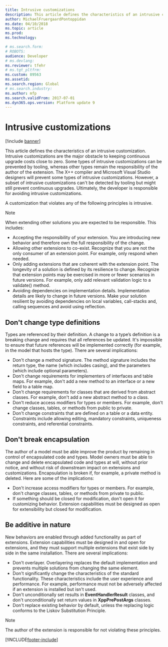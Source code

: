 ```yaml
---
title: Intrusive customizations
description: This article defines the characteristics of an intrusive customization.
author: MichaelFruergaardPontoppidan
ms.date: 04/10/2018
ms.topic: article
ms.prod: 
ms.technology: 

# ms.search.form: 
# ROBOTS: 
audience: Developer
# ms.devlang: 
ms.reviewer: tfehr
# ms.tgt_pltfrm: 
ms.custom: 89563
ms.assetid: 
ms.search.region: Global
# ms.search.industry: 
ms.author: mfp
ms.search.validFrom: 2017-07-01
ms.dyn365.ops.version: Platform update 9
---
```


# Intrusive customizations

[!include [banner](../includes/banner.md)]

This article defines the characteristics of an intrusive customization. Intrusive customizations are the major obstacle to keeping continuous upgrade costs close to zero. Some types of intrusive customizations can be prevented by tooling, whereas other types remain the responsibility of the author of the extension. The X++ compiler and Microsoft Visual Studio designers will prevent some types of intrusive customizations. However, a subset of intrusive customizations can't be detected by tooling but might still prevent continuous upgrades. Ultimately, the developer is responsible for avoiding intrusive customizations.

A customization that violates any of the following principles is intrusive.

 > [!NOTE]
> When extending other solutions you are expected to be responsible. This includes:
> + Accepting the responsibility of your extension. You are introducing new behavior and therefore own the full responsibility of the change.
> + Allowing other extensions to co-exist. Recognize that you are not the only consumer of an extension point. For example, only respond when needed.
> + Only adding extensions that are coherent with the extension point. The longevity of a solution is defined by its resilience to change. Recognize that extension points may be exercised in more or fewer scenarios in future versions. For example, only add relevant validation logic to a validate() method.
> + Avoiding dependencies on implementation details. Implementation details are likely to change in future versions. Make your solution resilient by avoiding dependencies on local variables, call-stacks and, calling sequences and avoid using reflection.


## Don't change type definitions
Types are referenced by their definition. A change to a type’s definition is a breaking change and requires that all references be updated. It's impossible to ensure that future references will be implemented correctly (for example, in the model that hosts the type). There are several implications:

+ Don't change a method signature. The method signature includes the return type, the name (which includes casing), and the parameters (which include optional parameters).
+ Don't change requirements for implementers of interfaces and table maps. For example, don't add a new method to an interface or a new field to a table map.
+ Don't change requirements for classes that are derived from abstract classes. For example, don't add a new abstract method to a class.
+ Don't reduce access modifiers for types or members. For example, don't change classes, tables, or methods from public to private.
+ Don't change constraints that are defined on a table or a data entity. Constraints include allowing editing, mandatory constraints, uniqueness constraints, and referential constraints.

## Don't break encapsulation
The author of a model must be able improve the product by remaining in control of encapsulated code and types. Model owners must be able to change and delete encapsulated code and types at will, without prior notice, and without risk of downstream impact on extensions and customizations. Encapsulation is broken if, for example, a private method is deleted. Here are some of the implications:

+ Don't increase access modifiers for types or members. For example, don't change classes, tables, or methods from private to public.
+ If something should be closed for modification, don't open it for customizing behavior. Extension capabilities must be designed as open for extensibility but closed for modification.
            
## Be additive in nature
New behaviors are enabled through added functionality as part of extensions. Extension capabilities must be designed in and open for extensions, and they must support multiple extensions that exist side by side in the same installation. There are several implications:

+ Don't overlayer. Overlayering replaces the default implementation and prevents multiple solutions from changing the same element.
+ Don't significantly change the characteristics of the standard functionality. These characteristics include the user experience and performance. For example, performance must not be adversely affected if an extension is installed but isn't used.
+ Don't unconditionally set results in **EventHandlerResult** classes, and don't unconditionally set return values in **XppPrePostArgs** classes.
+ Don't replace existing behavior by default, unless the replacing logic conforms to the Liskov Substitution Principle.  

> [!NOTE]
> The author of the extension is responsible for not violating these principles.


[!INCLUDE[footer-include](../../../includes/footer-banner.md)]
